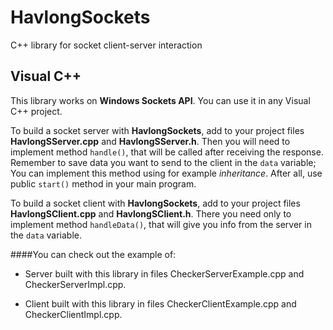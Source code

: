 # HavlongSockets
C++ library for socket client-server interaction

## Visual C++
This library works on **Windows Sockets API**. You can use it in any Visual C++ project.

To build a socket server with **HavlongSockets**, add to your project files **HavlongSServer.cpp** and **HavlongSServer.h**.
Then you will need to implement method `handle()`, that will be called after receiving the response.
Remember to save data you want to send to the client in the `data` variable;
You can implement this method using for example *inheritance*.
After all, use public `start()` method in your main program.

To build a socket client with **HavlongSockets**, add to your project files **HavlongSClient.cpp** and **HavlongSClient.h**.
There you need only to implement method `handleData()`, that will give you info from the server in the `data` variable.

####You can check out the example of:
- Server built with this library in files CheckerServerExample.cpp and CheckerServerImpl.cpp.

- Client built with this library in files CheckerClientExample.cpp and CheckerClientImpl.cpp.
